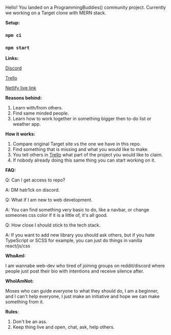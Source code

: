 Hello!
You landed on a ProgrammingBuddies() community project. Currently we working on a Target clone with MERN stack.

**Setup:**

### `npm ci`

### `npm start`

**Links:**

[Discord](https://discord.gg/DbY7Fb846y)

[Trello](https://trello.com/b/Xl0BgMSj/project-ecommerce)

[Netlify live link](https://confident-brattain-8532df.netlify.app/)

**Reasons behind:**

1. Learn with/from others.
2. Find same minded people.
3. Learn how to work together in something bigger then to-do list or weather app.

**How it works:**

1. Compare original Target site vs the one we have in this repo.
2. Find something that is missing and what you would like to make.
3. You tell others in [Trello](https://trello.com/b/Xl0BgMSj/project-ecommerce) what part of the project you would like to claim.
4. If nobody already doing this same thing you can start working on it.

**FAQ:**

Q: Can I get access to repo?

A: DM hatr1ck on discord.

Q: What if I am new to web development.

A: You can find something very basic to do, like a navbar, or change someones css color if it is a little of, it's all good.

Q: How close I should stick to the tech stack.

A: If you want to add new library you should ask others, but if you hate TypeScript or SCSS for example, you can just do things in vanilla react/js/css

**WhoAmI:**

I am wannabe web-dev who tired of joining groups on reddit/discord where people just post their bio with intentions and receive silence after.

**WhoIAmNot:**

Moses who can guide everyone to what they should do, I am a beginner, and I can't help everyone, I just make an initiative and hope we can make something from it.

**Rules**:

1. Don't be an ass.
2. Keep thing live and open, chat, ask, help others.
